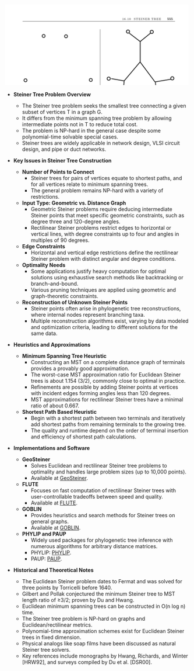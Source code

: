 ![ADM-ch16-graphs-steiner-tree](ADM-ch16-graphs-steiner-tree.best.png)

- **Steiner Tree Problem Overview**
  - The Steiner tree problem seeks the smallest tree connecting a given subset of vertices T in a graph G.
  - It differs from the minimum spanning tree problem by allowing intermediate points not in T to reduce total cost.
  - The problem is NP-hard in the general case despite some polynomial-time solvable special cases.
  - Steiner trees are widely applicable in network design, VLSI circuit design, and pipe or duct networks.

- **Key Issues in Steiner Tree Construction**
  - **Number of Points to Connect**
    - Steiner trees for pairs of vertices equate to shortest paths, and for all vertices relate to minimum spanning trees.
    - The general problem remains NP-hard with a variety of restrictions.
  - **Input Type: Geometric vs. Distance Graph**
    - Geometric Steiner problems require deducing intermediate Steiner points that meet specific geometric constraints, such as degree three and 120-degree angles.
    - Rectilinear Steiner problems restrict edges to horizontal or vertical lines, with degree constraints up to four and angles in multiples of 90 degrees.
  - **Edge Constraints**
    - Horizontal and vertical edge restrictions define the rectilinear Steiner problem with distinct angular and degree conditions.
  - **Optimality Needs**
    - Some applications justify heavy computation for optimal solutions using exhaustive search methods like backtracking or branch-and-bound.
    - Various pruning techniques are applied using geometric and graph-theoretic constraints.
  - **Reconstruction of Unknown Steiner Points**
    - Steiner points often arise in phylogenetic tree reconstructions, where internal nodes represent branching taxa.
    - Multiple reconstruction algorithms exist, varying by data modeled and optimization criteria, leading to different solutions for the same data.

- **Heuristics and Approximations**
  - **Minimum Spanning Tree Heuristic**
    - Constructing an MST on a complete distance graph of terminals provides a provably good approximation.
    - The worst-case MST approximation ratio for Euclidean Steiner trees is about 1.154 (3/2), commonly close to optimal in practice.
    - Refinements are possible by adding Steiner points at vertices with incident edges forming angles less than 120 degrees.
    - MST approximations for rectilinear Steiner trees have a minimal ratio of about 0.667.
  - **Shortest Path Based Heuristic**
    - Begin with a shortest path between two terminals and iteratively add shortest paths from remaining terminals to the growing tree.
    - The quality and runtime depend on the order of terminal insertion and efficiency of shortest path calculations.

- **Implementations and Software**
  - **GeoSteiner**
    - Solves Euclidean and rectilinear Steiner tree problems to optimality and handles large problem sizes (up to 10,000 points).
    - Available at [GeoSteiner](http://www.diku.dk/geosteiner/).
  - **FLUTE**
    - Focuses on fast computation of rectilinear Steiner trees with user-controllable tradeoffs between speed and quality.
    - Available at [FLUTE](http://home.eng.iastate.edu/~cnchu/flute.html).
  - **GOBLIN**
    - Provides heuristics and search methods for Steiner trees on general graphs.
    - Available at [GOBLIN](http://www.math.uni-augsburg.de/~fremuth/goblin.html).
  - **PHYLIP and PAUP**
    - Widely used packages for phylogenetic tree inference with numerous algorithms for arbitrary distance matrices.
    - PHYLIP: [PHYLIP](http://evolution.genetics.washington.edu/phylip.html).
    - PAUP: [PAUP](http://paup.csit.fsu.edu/).

- **Historical and Theoretical Notes**
  - The Euclidean Steiner problem dates to Fermat and was solved for three points by Torricelli before 1640.
  - Gilbert and Pollak conjectured the minimum Steiner tree to MST length ratio of ≥3/2; proven by Du and Hwang.
  - Euclidean minimum spanning trees can be constructed in O(n log n) time.
  - The Steiner tree problem is NP-hard on graphs and Euclidean/rectilinear metrics.
  - Polynomial-time approximation schemes exist for Euclidean Steiner trees in fixed dimension.
  - Physical analogs like soap films have been discussed as natural Steiner tree solvers.
  - Key references include monographs by Hwang, Richards, and Winter [HRW92], and surveys compiled by Du et al. [DSR00].

